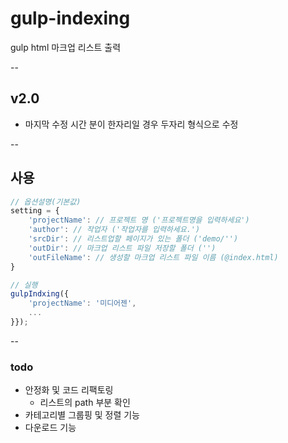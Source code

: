 # gulp-indexing
gulp html 마크업 리스트 출력

--
## v2.0
 - 마지막 수정 시간 분이 한자리일 경우 두자리 형식으로 수정

--
## 사용
```javascript
// 옵션설명(기본값)
setting = {
	'projectName': // 프로젝트 명 ('프로젝트명을 입력하세요')
	'author': // 작업자 ('작업자를 입력하세요.')
	'srcDir': // 리스트업할 페이지가 있는 폴더 ('demo/'')
	'outDir': // 마크업 리스트 파일 저장할 폴더 ('')
	'outFileName': // 생성할 마크업 리스트 파일 이름 (@index.html)
}

// 실행
gulpIndxing({
	'projectName': '미디어젠',
	...
}});

```

--
### todo
- 안정화 및 코드 리팩토링
	- 리스트의 path 부분 확인
- 카테고리별 그룹핑 및 정렬 기능
- 다운로드 기능
